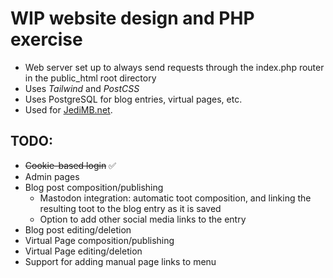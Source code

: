 
# WIP website design and PHP exercise

- Web server set up to always send requests through the index.php router in the public_html root directory
- Uses _Tailwind_ and _PostCSS_
- Uses PostgreSQL for blog entries, virtual pages, etc.
- Used for [JediMB.net](https://www.jedimb.net).

## TODO:

- <s>Cookie-based login</s> ✅
- Admin pages
- Blog post composition/publishing
  - Mastodon integration: automatic toot composition, and linking the resulting toot to the blog entry as it is saved
  - Option to add other social media links to the entry
- Blog post editing/deletion
- Virtual Page composition/publishing
- Virtual Page editing/deletion
- Support for adding manual page links to menu